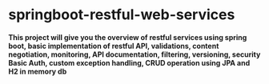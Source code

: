 # springboot-restful-web-services

#### This project will give you the overview of restful services using spring boot, basic implementation of restful API, validations, content negotiation, monitoring, API documentation, filtering, versioning, security Basic Auth, custom exception handling, CRUD operation using JPA and H2 in memory db
